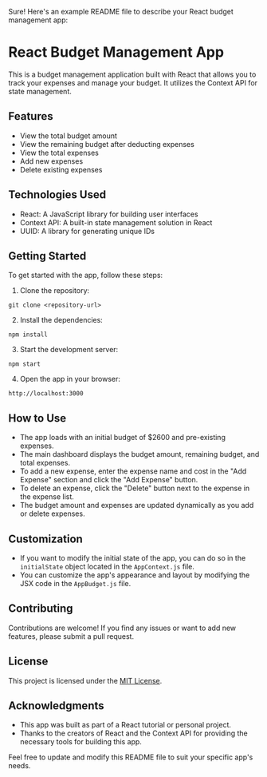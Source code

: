 Sure! Here's an example README file to describe your React budget management app:

# React Budget Management App

This is a budget management application built with React that allows you to track your expenses and manage your budget. It utilizes the Context API for state management.

## Features

- View the total budget amount
- View the remaining budget after deducting expenses
- View the total expenses
- Add new expenses
- Delete existing expenses

## Technologies Used

- React: A JavaScript library for building user interfaces
- Context API: A built-in state management solution in React
- UUID: A library for generating unique IDs

## Getting Started

To get started with the app, follow these steps:

1. Clone the repository:

```
git clone <repository-url>
```

2. Install the dependencies:

```
npm install
```

3. Start the development server:

```
npm start
```

4. Open the app in your browser:

```
http://localhost:3000
```

## How to Use

- The app loads with an initial budget of $2600 and pre-existing expenses.
- The main dashboard displays the budget amount, remaining budget, and total expenses.
- To add a new expense, enter the expense name and cost in the "Add Expense" section and click the "Add Expense" button.
- To delete an expense, click the "Delete" button next to the expense in the expense list.
- The budget amount and expenses are updated dynamically as you add or delete expenses.

## Customization

- If you want to modify the initial state of the app, you can do so in the `initialState` object located in the `AppContext.js` file.
- You can customize the app's appearance and layout by modifying the JSX code in the `AppBudget.js` file.

## Contributing

Contributions are welcome! If you find any issues or want to add new features, please submit a pull request.

## License

This project is licensed under the [MIT License](LICENSE).

## Acknowledgments

- This app was built as part of a React tutorial or personal project.
- Thanks to the creators of React and the Context API for providing the necessary tools for building this app.

Feel free to update and modify this README file to suit your specific app's needs.